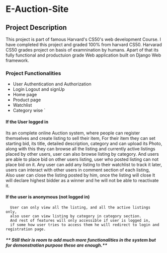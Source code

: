 # E-Auction-Site
## Project Description
This project is part of famous Harvard's CS50's web development Course. I have 
completed this project and graded 100% from harvard CS50. Harvarad CS50 grades project
on basis of examnination by humans. Apart of that its fully functional and productuion
grade Web application built on Django Web framework.

### Project Functionalities
* User Authentication and Authorization
* Login Logout and signUp
* Home page
* Product page
* Watchlist
* Category wise `

#### If the User logged in
Its an complete online Auction system, where people can register themselves and create listing to sell their item,
       For their item they can set starting bid, its title, detailed description, category and can upload its Photo,
       along with this they can browse all the listing and currently active listings placed by other users,
       user can also browse listing by category. 
       And users are able to place bid on other users listing, user who posted listing can not place bid on it.
       Any user can add any listing to their watchlist to track it later,
       users can interact with other users in comment section of each listing,   
       Also user can close the listing posted by him,
       once the listing will close It will declare highest bidder as a winner and he will not be able to reactivate it.

#### If the user is anonymous (not logged in)
      User can only view all the listing, and all the active listings only,
      also user can view listing by category in category section.
      And rest of features will only accessible if user is logged in,
      if some how user tries to access them he will redirect to login and registration page.

##### ** Still their is room to add much more functionalities in the system but for demonstration purpose these are enough.**
